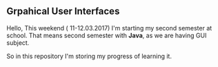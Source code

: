 ## Grpahical User Interfaces  ##

Hello,
This weekend ( 11-12.03.2017) I'm starting my second semester at school. That means second semester with **Java**, as we are having GUI subject.

So in this repository I'm storing my progress of learning it.
